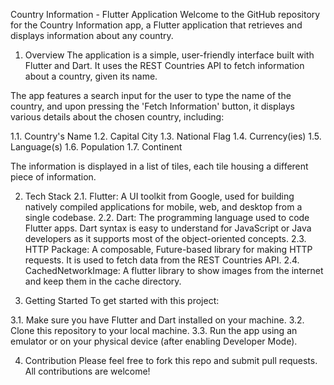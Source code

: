 Country Information - Flutter Application
Welcome to the GitHub repository for the Country Information app, a Flutter application that retrieves and displays information about any country.

1. Overview
The application is a simple, user-friendly interface built with Flutter and Dart. It uses the REST Countries API to fetch information about a country, given its name.

The app features a search input for the user to type the name of the country, and upon pressing the 'Fetch Information' button, it displays various details about the chosen country, including:

1.1. Country's Name
1.2. Capital City
1.3. National Flag
1.4. Currency(ies)
1.5. Language(s)
1.6. Population
1.7. Continent

The information is displayed in a list of tiles, each tile housing a different piece of information.

2. Tech Stack
2.1. Flutter: A UI toolkit from Google, used for building natively compiled applications for mobile, web, and desktop from a single codebase.
2.2. Dart: The programming language used to code Flutter apps. Dart syntax is easy to understand for JavaScript or Java developers as it supports most of the object-oriented concepts.
2.3. HTTP Package: A composable, Future-based library for making HTTP requests. It is used to fetch data from the REST Countries API.
2.4. CachedNetworkImage: A flutter library to show images from the internet and keep them in the cache directory.

3. Getting Started
To get started with this project:

3.1. Make sure you have Flutter and Dart installed on your machine.
3.2. Clone this repository to your local machine.
3.3. Run the app using an emulator or on your physical device (after enabling Developer Mode).

4. Contribution
Please feel free to fork this repo and submit pull requests. All contributions are welcome!
